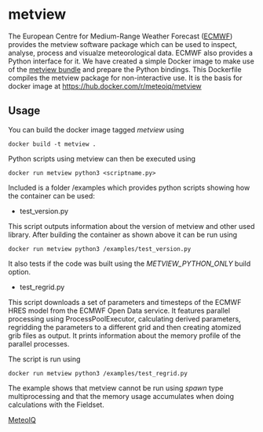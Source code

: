 # metview

The European Centre for Medium-Range Weather Forecast ([ECMWF](https://www.ecmwf.int)) provides the metview software package which can be used to inspect, analyse, process and visualze meteorological data. ECMWF also provides a Python interface for it. We have created a simple Docker image to make use of the [metview bundle](https://confluence.ecmwf.int/display/METV/The+Metview+Source+Bundle) and prepare the Python bindings. This Dockerfile compiles the metview package for non-interactive use. It is the basis for docker image at https://hub.docker.com/r/meteoiq/metview

## Usage

You can build the docker image tagged _metview_ using 

    docker build -t metview . 

Python scripts using metview can then be executed using 

    docker run metview python3 <scriptname.py>

Included is a folder /examples which provides python scripts showing how the container can be used:
* test_version.py

This script outputs information about the version of metview and other used library. After building
the container as shown above it can be run using

    docker run metview python3 /examples/test_version.py

It also tests if the code was built using the _METVIEW_PYTHON_ONLY_ build option. 


* test_regrid.py

This script downloads a set of parameters and timesteps of the ECMWF HRES model from the
ECMWF Open Data service. It features parallel processing using ProcessPoolExecutor,
calculating derived parameters, regridding the parameters to a different grid and then 
creating atomized grib files as output. It prints information about the memory profile of 
the parallel processes.

The script is run using

    docker run metview python3 /examples/test_regrid.py

The example shows that metview cannot be run using _spawn_ type multiprocessing and 
that the memory usage accumulates when doing calculations with the Fieldset.

[MeteoIQ](https://www.meteoiq.com)
